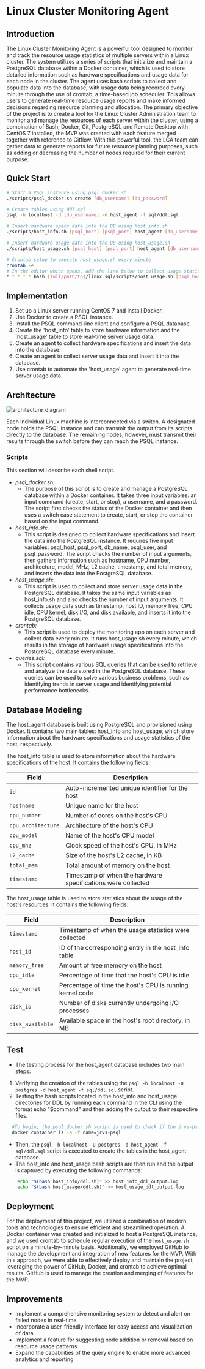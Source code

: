 # Linux Cluster Monitoring Agent

## Introduction

The Linux Cluster Monitoring Agent is a powerful tool designed to monitor and track the resource usage statistics of multiple servers within a Linux cluster. The system utilizes a series of scripts that initialize and maintain a PostgreSQL database within a Docker container, which is used to store detailed information such as hardware specifications and usage data for each node in the cluster. The agent uses bash scripts to collect and populate data into the database, with usage data being recorded every minute through the use of crontab, a time-based job scheduler. This allows users to generate real-time resource usage reports and make informed decisions regarding resource planning and allocation. The primary objective of the project is to create a tool for the Linux Cluster Administration team to monitor and manage the resources of each server within the cluster, using a combination of Bash, Docker, Git, PostgreSQL and Remote Desktop with CentOS 7 installed, the MVP was created with each feature merged together with reference to Gitflow. With this powerful tool, the LCA team can gather data to generate reports for future resource planning purposes, such as adding or decreasing the number of nodes required for their current purpose.

## Quick Start

```bash
# Start a PSQL instance using psql_docker.sh
./scripts/psql_docker.sh create [db_username] [db_password]

# Create tables using ddl.sql
psql -h localhost -U [db_username] -d host_agent -f sql/ddl.sql

# Insert hardware specs data into the DB using host_info.sh
./scripts/host_info.sh [psql_host] [psql_port] host_agent [db_username] [db_password]

# Insert hardware usage data into the DB using host_usage.sh
./scripts/host_usage.sh [psql_host] [psql_port] host_agent [db_username] [db_password]

# Crontab setup to execute host_usage.sh every minute
crontab -e
# In the editor which opens, add the line below to collect usage statistics every minute
* * * * * bash [full/path/to]/linux_sql/scripts/host_usage.sh [psql_host] [psql_port] host_agent [db_username] [db_password] &> /tmp/host_usage.log
```

## Implementation

1. Set up a Linux server running CentOS 7 and install Docker.
2. Use Docker to create a PSQL instance.
3. Install the PSQL command-line client and configure a PSQL database.
4. Create the 'host_info' table to store hardware information and the 'host_usage' table to store real-time server usage data.
5. Create an agent to collect hardware specifications and insert the data into the database.
6. Create an agent to collect server usage data and insert it into the database.
7. Use crontab to automate the 'host_usage' agent to generate real-time server usage data.

## Architecture

![architecture_diagram](assets/architecture_diagram.png)

Each individual Linux machine is interconnected via a switch. A designated node holds the PSQL instance and can transmit the output from its scripts directly to the database. The remaining nodes, however, must transmit their results through the switch before they can reach the PSQL instance.

### Scripts

This section will describe each shell script.

- _psql_docker.sh:_
  - The purpose of this script is to create and manage a PostgreSQL database within a Docker container. It takes three input variables: an input command (create, start, or stop), a username, and a password. The script first checks the status of the Docker container and then uses a switch case statement to create, start, or stop the container based on the input command.
- _host_info.sh:_
  - This script is designed to collect hardware specifications and insert the data into the PostgreSQL instance. It requires five input variables: psql_host, psql_port, db_name, psql_user, and psql_password. The script checks the number of input arguments, then gathers information such as hostname, CPU number, architecture, model, MHz, L2 cache, timestamp, and total memory, and inserts the data into the PostgreSQL database.
- _host_usage.sh:_
  - This script is used to collect and store server usage data in the PostgreSQL database. It takes the same input variables as host_info.sh and also checks the number of input arguments. It collects usage data such as timestamp, host ID, memory free, CPU idle, CPU kernel, disk I/O, and disk available, and inserts it into the PostgreSQL database.
- _crontab:_
  - This script is used to deploy the monitoring app on each server and collect data every minute. It runs host_usage.sh every minute, which results in the storage of hardware usage specifications into the PostgreSQL database every minute.
- _queries.sql:_
  - This script contains various SQL queries that can be used to retrieve and analyze the data stored in the PostgreSQL database. These queries can be used to solve various business problems, such as identifying trends in server usage and identifying potential performance bottlenecks.

## Database Modeling

The host_agent database is built using PostgreSQL and provisioned using Docker. It contains two main tables: host_info and host_usage, which store information about the hardware specifications and usage statistics of the host, respectively.

The host_info table is used to store information about the hardware specifications of the host. It contains the following fields:

| Field              | Description                                                  |
| ------------------ | ------------------------------------------------------------ |
| `id`               | Auto-incremented unique identifier for the host              |
| `hostname`         | Unique name for the host                                     |
| `cpu_number`       | Number of cores on the host's CPU                            |
| `cpu_architecture` | Architecture of the host's CPU                               |
| `cpu_model`        | Name of the host's CPU model                                 |
| `cpu_mhz`          | Clock speed of the host's CPU, in MHz                        |
| `L2_cache`         | Size of the host's L2 cache, in KB                           |
| `total_mem`        | Total amount of memory on the host                           |
| `timestamp`        | Timestamp of when the hardware specifications were collected |

The host_usage table is used to store statistics about the usage of the host's resources. It contains the following fields:

| Field            | Description                                              |
| ---------------- | -------------------------------------------------------- |
| `timestamp`      | Timestamp of when the usage statistics were collected    |
| `host_id`        | ID of the corresponding entry in the host_info table     |
| `memory_free`    | Amount of free memory on the host                        |
| `cpu_idle`       | Percentage of time that the host's CPU is idle           |
| `cpu_kernel`     | Percentage of time the host's CPU is running kernel code |
| `disk_io`        | Number of disks currently undergoing I/O processes       |
| `disk_available` | Available space in the host's root directory, in MB      |

## Test

- The testing process for the host_agent database includes two main steps:

1. Verifying the creation of the tables using the `psql -h localhost -U postgres -d host_agent -f sql/ddl.sql` script.
2. Testing the bash scripts located in the host_info and host_usage directories for DDL by running each command in the CLI using the format echo "$command" and then adding the output to their respective files.

```bash
  #To begin, the psql_docker.sh script is used to check if the jrvs-psql container is running:
  docker container ls -a -f name=jrvs-psql
```

- Then, the `psql -h localhost -U postgres -d host_agent -f sql/ddl.sql` script is executed to create the tables in the host_agent database.
- The host_info and host_usage bash scripts are then run and the output is captured by executing the following commands:

```bash
	echo "$(bash host_info/ddl.sh)" >> host_info_ddl_output.log
	echo "$(bash host_usage/ddl.sh)" >> host_usage_ddl_output.log
```

## Deployment

For the deployment of this project, we utilized a combination of modern tools and technologies to ensure efficient and streamlined operation. A Docker container was created and initialized to host a PostgreSQL instance, and we used crontab to schedule regular execution of the `host_usage.sh` script on a minute-by-minute basis. Additionally, we employed GitHub to manage the development and integration of new features for the MVP. With this approach, we were able to effectively deploy and maintain the project, leveraging the power of GitHub, Docker, and crontab to achieve optimal results.
GitHub is used to manage the creation and merging of features for the MVP.

## Improvements

- Implement a comprehensive monitoring system to detect and alert on failed nodes in real-time
- Incorporate a user-friendly interface for easy access and visualization of data
- Implement a feature for suggesting node addition or removal based on resource usage patterns
- Expand the capabilities of the query engine to enable more advanced analytics and reporting
